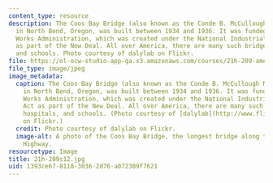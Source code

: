 ```yaml
---
content_type: resource
description: The Coos Bay Bridge (also known as the Conde B. McCullough Memorial Bridge)
  in North Bend, Oregon, was built between 1934 and 1936. It was funded by the Public
  Works Administration, which was created under the National Industrial Recovery Act
  as part of the New Deal. All over America, there are many such bridges, dams, hospitals,
  and schools. Photo courtesy of dalylab on Flickr.
file: https://ol-ocw-studio-app-qa.s3.amazonaws.com/courses/21h-209-america-in-depression-and-war-spring-2012/1393ce67811830362d76a072389f7621_21h-209s12.jpg
file_type: image/jpeg
image_metadata:
  caption: The Coos Bay Bridge (also known as the Conde B. McCullough Memorial Bridge)
    in North Bend, Oregon, was built between 1934 and 1936. It was funded by the Public
    Works Administration, which was created under the National Industrial Recovery
    Act as part of the New Deal. All over America, there are many such bridges, dams,
    hospitals, and schools. (Photo courtesy of [dalylab](http://www.flickr.com/photos/dalydaly/521106683/)
    on Flickr.)
  credit: Photo courtesy of dalylab on Flickr.
  image-alt: A photo of the Coos Bay Bridge, the longest bridge along the Oregon Coastal
    Highway.
resourcetype: Image
title: 21h-209s12.jpg
uid: 1393ce67-8118-3036-2d76-a072389f7621
---
```

